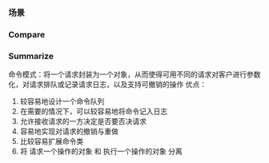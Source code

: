 ### 场景

### Compare


### Summarize
命令模式：将一个请求封装为一个对象，从而使得可用不同的请求对客户进行参数化，对请求排队或记录请求日志，以及支持可撤销的操作
优点：
1. 较容易地设计一个命令队列
2. 在需要的情况下，可以较容易地将命令记入日志
3. 允许接收请求的一方决定是否要否决请求
4. 容易地实现对请求的撤销与重做
5. 比较容易扩展命令类
6. 将 请求一个操作的对象 和 执行一个操作的对象 分离